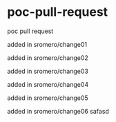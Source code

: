 # poc-pull-request
poc pull request

added in sromero/change01

added in sromero/change02

added in sromero/change03

added in sromero/change04

added in sromero/change05

added in sromero/change06
safasd
